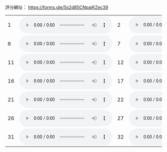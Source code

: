 <script src="https://cdn.jsdelivr.net/combine/npm/tone@14.7.58,npm/@magenta/music@1.23.1/es6/core.js,npm/focus-visible@5,npm/html-midi-player@1.4.0"></script>

評分網址：
<a href="https://forms.gle/5wiV1krU44XN9BcY6" target="_blank">https://forms.gle/5s2d85CNpaiKZec39</a>

<!-- "https://raw.githubusercontent.com/EpochKC/Music-Demo/main/Testing_2_0920/original/get_10.mp3"
"https://raw.githubusercontent.com/EpochKC/Music-Demo/main/Testing_2_0920/original/get_24.mp3"
"https://raw.githubusercontent.com/EpochKC/Music-Demo/main/Testing_2_0920/original/get_66.mp3"
"https://raw.githubusercontent.com/EpochKC/Music-Demo/main/Testing_2_0920/original/get_79.mp3"
"https://raw.githubusercontent.com/EpochKC/Music-Demo/main/Testing_2_0920/original/get_95.mp3" -->

<!-- "https://raw.githubusercontent.com/EpochKC/Music-Demo/main/Testing_2_0920/do/get_16.mp3"
"https://raw.githubusercontent.com/EpochKC/Music-Demo/main/Testing_2_0920/do/get_22.mp3"
"https://raw.githubusercontent.com/EpochKC/Music-Demo/main/Testing_2_0920/do/get_32.mp3"
"https://raw.githubusercontent.com/EpochKC/Music-Demo/main/Testing_2_0920/do/get_51.mp3"
"https://raw.githubusercontent.com/EpochKC/Music-Demo/main/Testing_2_0920/do/get_62.mp3" -->

<!-- "https://raw.githubusercontent.com/EpochKC/Music-Demo/main/Testing_2_0920/dn/get_46.mp3"
"https://raw.githubusercontent.com/EpochKC/Music-Demo/main/Testing_2_0920/dn/get_59.mp3"
"https://raw.githubusercontent.com/EpochKC/Music-Demo/main/Testing_2_0920/dn/get_6.mp3"
"https://raw.githubusercontent.com/EpochKC/Music-Demo/main/Testing_2_0920/dn/get_63.mp3"
"https://raw.githubusercontent.com/EpochKC/Music-Demo/main/Testing_2_0920/dn/get_71.mp3" -->

<!-- "https://raw.githubusercontent.com/EpochKC/Music-Demo/main/Testing_2_0920/d5o/E20_get_73.mp3"
"https://raw.githubusercontent.com/EpochKC/Music-Demo/main/Testing_2_0920/d5o/E28_get_145.mp3"
"https://raw.githubusercontent.com/EpochKC/Music-Demo/main/Testing_2_0920/d5o/E28_get_193.mp3"
"https://raw.githubusercontent.com/EpochKC/Music-Demo/main/Testing_2_0920/d5o/E3_get_0.mp3"
"https://raw.githubusercontent.com/EpochKC/Music-Demo/main/Testing_2_0920/d5o/E3_get_19.mp3" -->

<!-- "https://raw.githubusercontent.com/EpochKC/Music-Demo/main/Testing_2_0920/d5n/E22_get_31.mp3"
"https://raw.githubusercontent.com/EpochKC/Music-Demo/main/Testing_2_0920/d5n/E22_get_59.mp3"
"https://raw.githubusercontent.com/EpochKC/Music-Demo/main/Testing_2_0920/d5n/E47_get_146.mp3"
"https://raw.githubusercontent.com/EpochKC/Music-Demo/main/Testing_2_0920/d5n/E47_get_38.mp3"
"https://raw.githubusercontent.com/EpochKC/Music-Demo/main/Testing_2_0920/d5n/E8_get_20.mp3" -->

<!-- "https://raw.githubusercontent.com/EpochKC/Music-Demo/main/Testing_2_0920/d3o/E25_0830_get_117.mp3"
"https://raw.githubusercontent.com/EpochKC/Music-Demo/main/Testing_2_0920/d3o/E25_0830_get_126.mp3"
"https://raw.githubusercontent.com/EpochKC/Music-Demo/main/Testing_2_0920/d3o/E42_0830_get_75.mp3"
"https://raw.githubusercontent.com/EpochKC/Music-Demo/main/Testing_2_0920/d3o/E63_0830_get_155.mp3"
"https://raw.githubusercontent.com/EpochKC/Music-Demo/main/Testing_2_0920/d3o/E9_0830_get_6.mp3" -->

<!-- "https://raw.githubusercontent.com/EpochKC/Music-Demo/main/Testing_2_0920/d3n/E31_0911_get_1.mp3"
"https://raw.githubusercontent.com/EpochKC/Music-Demo/main/Testing_2_0920/d3n/E31_0911_get_10.mp3"
"https://raw.githubusercontent.com/EpochKC/Music-Demo/main/Testing_2_0920/d3n/E46_0911_get_1.mp3"
"https://raw.githubusercontent.com/EpochKC/Music-Demo/main/Testing_2_0920/d3n/E46_0911_get_19.mp3"
"https://raw.githubusercontent.com/EpochKC/Music-Demo/main/Testing_2_0920/d3n/E46_0911_get_2.mp3" -->

<table>
    <tr>
      <td>1</td>
      <th><audio controls autoplay>
        src="https://raw.githubusercontent.com/EpochKC/Music-Demo/main/Testing_2_0920/do/get_51.mp3"
        type="audio/mpeg">
        <!-- do -->
       </audio></th>
      <td>2</td>
      <td><audio controls autoplay>
        src="https://raw.githubusercontent.com/EpochKC/Music-Demo/main/Testing_2_0920/d5o/E28_get_193.mp3"
        type="audio/mpeg">
        <!-- d5o -->
       </audio></td>
      <td>3</td>
      <td><audio controls autoplay>
        src="https://raw.githubusercontent.com/EpochKC/Music-Demo/main/Testing_2_0920/d3o/E9_0911_get_6.mp3"
        type="audio/mpeg">
        <!-- d3o -->
       </audio></td>
      <td>4</td>
      <td><audio controls autoplay>
        src="https://raw.githubusercontent.com/EpochKC/Music-Demo/main/Testing_2_0920/original/get_10.mp3"
        type="audio/mpeg">
        <!-- o -->
       </audio></td>
      <td>5</td>
      <td><audio controls autoplay>
        src="https://raw.githubusercontent.com/EpochKC/Music-Demo/main/Testing_2_0920/d3o/E25_0830_get_117.mp3"
        type="audio/mpeg">
        <!-- d3o -->
       </audio></td>
    </tr>
    <tr>
        <td>6</td>
        <td><audio controls autoplay>
          src="https://raw.githubusercontent.com/EpochKC/Music-Demo/main/Testing_2_0920/original/get_24.mp3"
          type="audio/mpeg">
          <!-- o -->
         </audio></td>
        <td>7</td>
        <td><audio controls autoplay>
          src="https://raw.githubusercontent.com/EpochKC/Music-Demo/main/Testing_2_0920/d5o/E28_get_145.mp3"
          type="audio/mpeg">
          <!-- d5o -->
         </audio></td>
        <td>8</td>
        <td><audio controls autoplay>
          src="https://raw.githubusercontent.com/EpochKC/Music-Demo/main/Testing_2_0920/do/get_62.mp3"
          type="audio/mpeg">
          <!-- do -->
         </audio></td>
        <td>9</td>
        <td><audio controls autoplay>
          src="https://raw.githubusercontent.com/EpochKC/Music-Demo/main/Testing_2_0920/dn/get_46.mp3"
          type="audio/mpeg">
          <!-- dn -->
         </audio></td>
        <td>10</td>
        <td><audio controls autoplay>
          src="https://raw.githubusercontent.com/EpochKC/Music-Demo/main/Testing_2_0920/d5n/E22_get_31.mp3"
          type="audio/mpeg">
          <!-- d5n -->
         </audio></td>
    </tr>
    <tr>
        <td>11</td>
        <td><audio controls autoplay>
          src="https://raw.githubusercontent.com/EpochKC/Music-Demo/main/Testing_2_0920/original/get_66.mp3"
          type="audio/mpeg">
          <!-- 0 -->
         </audio></td>
        <td>12</td>
        <td><audio controls autoplay>
          src="https://raw.githubusercontent.com/EpochKC/Music-Demo/main/Testing_2_0920/d5o/E3_get_19.mp3"
          type="audio/mpeg">
          <!-- d5o -->
         </audio></td>
        <td>13</td>
        <td><audio controls autoplay>
          src="https://raw.githubusercontent.com/EpochKC/Music-Demo/main/Testing_2_0920/dn/get_59.mp3"
          type="audio/mpeg">
          <!-- dn -->
         </audio></td>
        <td>14</td>
        <td><audio controls autoplay>
          src="https://raw.githubusercontent.com/EpochKC/Music-Demo/main/Testing_2_0920/d3o/E25_0830_get_126.mp3"
          type="audio/mpeg">
          <!-- d3o -->
         </audio></td>
        <td>15</td>
        <td><audio controls autoplay>
          src="https://raw.githubusercontent.com/EpochKC/Music-Demo/main/Testing_2_0920/d3n/E46_0911_get_2.mp3"
          type="audio/mpeg">
          <!-- d3n -->
         </audio></td>
    </tr>
    <tr>
        <td>16</td>
        <td><audio controls autoplay>
          src="https://raw.githubusercontent.com/EpochKC/Music-Demo/main/Testing_2_0920/original/get_79.mp3"
          type="audio/mpeg">
          <!-- o -->
         </audio></td>
        <td>17</td>
        <td><audio controls autoplay>
          src="https://raw.githubusercontent.com/EpochKC/Music-Demo/main/Testing_2_0920/d3o/E42_0830_get_75.mp3"
          type="audio/mpeg">
          <!-- d3o -->
         </audio></td>
        <td>18</td>
        <td><audio controls autoplay>
          src="https://raw.githubusercontent.com/EpochKC/Music-Demo/main/Testing_2_0920/d5o/E3_get_0.mp3"
          type="audio/mpeg">
          <!-- d5o -->
         </audio></td>
        <td>19</td>
        <td><audio controls autoplay>
          src="https://raw.githubusercontent.com/EpochKC/Music-Demo/main/Testing_2_0920/d3n/E46_0911_get_19.mp3"
          type="audio/mpeg">
          <!-- d3n -->
         </audio></td>
        <td>20</td>
        <td><audio controls autoplay>
          src="https://raw.githubusercontent.com/EpochKC/Music-Demo/main/Testing_2_0920/do/get_16.mp3"
          type="audio/mpeg">
          <!-- do -->
         </audio></td>
    </tr>
    <tr>
        <td>21</td>
        <td><audio controls autoplay>
          src="https://raw.githubusercontent.com/EpochKC/Music-Demo/main/Testing_2_0920/original/get_95.mp3"
          type="audio/mpeg">
          <!-- o -->
         </audio></td>
        <td>22</td>
        <td><audio controls autoplay>
          src="https://raw.githubusercontent.com/EpochKC/Music-Demo/main/Testing_2_0920/dn/get_71.mp3"
          type="audio/mpeg">
          <!-- dn -->
         </audio></td>
        <td>23</td>
        <td><audio controls autoplay>
          src="https://raw.githubusercontent.com/EpochKC/Music-Demo/main/Testing_2_0920/d5n/E8_get_20.mp3"
          type="audio/mpeg">
          <!-- d5n -->
         </audio></td>
        <td>24</td>
        <td><audio controls autoplay>
          src="https://raw.githubusercontent.com/EpochKC/Music-Demo/main/Testing_2_0920/d3o/E63_0830_get_155.mp3"
          type="audio/mpeg">
          <!-- d3o -->
         </audio></td>
        <td>25</td>
        <td><audio controls autoplay>
          src="https://raw.githubusercontent.com/EpochKC/Music-Demo/main/Testing_2_0920/d3n/E46_0911_get_1.mp3"
          type="audio/mpeg">
          <!-- d3n -->
         </audio></td>
    </tr>
    <tr>
      <td>26</td>
      <td><audio controls autoplay>
        src="https://raw.githubusercontent.com/EpochKC/Music-Demo/main/Testing_2_0920/dn/get_6.mp3"
        type="audio/mpeg">
        <!-- dn -->
       </audio></td>
      <td>27</td>
      <td><audio controls autoplay>
        src="https://raw.githubusercontent.com/EpochKC/Music-Demo/main/Testing_2_0920/d5n/E22_get_59.mp3"
        type="audio/mpeg">
        <!-- d5n -->
       </audio></td>
      <td>28</td>
      <td><audio controls autoplay>
        src="https://raw.githubusercontent.com/EpochKC/Music-Demo/main/Testing_2_0920/d3n/E31_0911_get_10.mp3"
        type="audio/mpeg">
        <!-- d3n -->
       </audio></td>
      <td>29</td>
      <td><audio controls autoplay>
        src="https://raw.githubusercontent.com/EpochKC/Music-Demo/main/Testing_2_0920/do/get_22.mp3"
        type="audio/mpeg">
        <!-- do -->
       </audio></td>
      <td>30</td>
      <td><audio controls autoplay>
        src="https://raw.githubusercontent.com/EpochKC/Music-Demo/main/Testing_2_0920/do/get_32.mp3"
        type="audio/mpeg">
        <!-- do -->
       </audio></td>
  </tr>
  <tr>
      <td>31</td>
      <td><audio controls autoplay>
        src="https://raw.githubusercontent.com/EpochKC/Music-Demo/main/Testing_2_0920/d5o/E20_get_73.mp3"
        type="audio/mpeg">
        <!-- d5o -->
       </audio></td>
      <td>32</td>
      <td><audio controls autoplay>
        src="https://raw.githubusercontent.com/EpochKC/Music-Demo/main/Testing_2_0920/d5n/E47_get_146.mp3"
        type="audio/mpeg">
        <!-- d5n -->
       </audio></td>
      <td>33</td>
      <td><audio controls autoplay>
        src="https://raw.githubusercontent.com/EpochKC/Music-Demo/main/Testing_2_0920/dn/get_63.mp3"
        type="audio/mpeg">
        <!-- dn -->
       </audio></td>
      <td>34</td>
      <td><audio controls autoplay>
        src="https://raw.githubusercontent.com/EpochKC/Music-Demo/main/Testing_2_0920/d5n/E47_get_38.mp3"
        type="audio/mpeg">
        <!-- d5n -->
       </audio></td>
      <td>35</td>
      <td><audio controls autoplay>
        src="https://raw.githubusercontent.com/EpochKC/Music-Demo/main/Testing_2_0920/d3n/E31_0911_get_1.mp3"
        type="audio/mpeg">
        <!-- d3n -->
       </audio></td>
  </tr>
</table>

